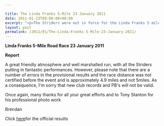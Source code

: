 ```yaml
---

title: The Linda Franks 5-Mile 23 January 2011
date: 2011-01-23T09:00:00+00:00
excerpt: "<p>The Striders were out in force for the Linda Franks 5 mile road race. John Parker stormed to victory, where he led from the start and pulled away with every stride to win this county series race by over 400 metres. His time was a scintillating 24.49 for this flat very fast course which has yet to be officially certified by the RRC. There were lots of PB's and outstanding performance by all. very well done everyone, Brendan Ward (Club Chairman) Linda Franks Photos Report Results</p>"
layout: post
permalink: /2011/01/The-Linda-Franks-5-Mile-23-January-2011/
---
```

**Linda Franks 5-Mile Road Race 23 January 2011**



**<a name="report"></a>**</p> 

**Report**

A great friendly atmosphere and well marshalled run, with all the Striders putting in fantastic performances. However, please note that there are a number of errors in the provisional results and the race distance was not certified before the event and is approximately 4.9 miles and not 5miles. As a consequence, I'm sorry that new club records and PB's will not be valid.

Once again, many thanks for all your great efforts and to Tony Stanton for his professional photo work

Brendan

Click <a href="http://www.almostathletes.org.uk/LindaFranks/2011/LF5mResults2011-1.pdf" target="_blank" rel="nofollow">here</a>for the official results
